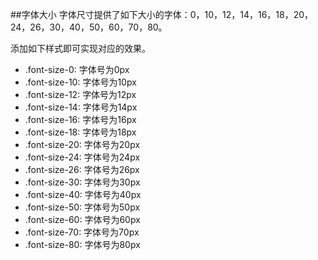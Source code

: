 ##字体大小
字体尺寸提供了如下大小的字体：0，10，12，14，16，18，20，24，26，30，40，50，60，70，80。

添加如下样式即可实现对应的效果。

* .font-size-0: 字体号为0px
* .font-size-10: 字体号为10px
* .font-size-12: 字体号为12px
* .font-size-14: 字体号为14px
* .font-size-16: 字体号为16px
* .font-size-18: 字体号为18px
* .font-size-20: 字体号为20px
* .font-size-24: 字体号为24px
* .font-size-26: 字体号为26px
* .font-size-30: 字体号为30px
* .font-size-40: 字体号为40px
* .font-size-50: 字体号为50px
* .font-size-60: 字体号为60px
* .font-size-70: 字体号为70px
* .font-size-80: 字体号为80px